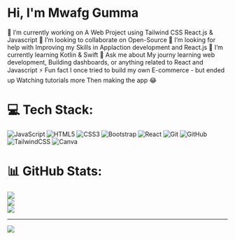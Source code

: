 # Hi, I'm Mwafg Gumma
🔭 I’m currently working on A Web Project using Tailwind CSS React.js & Javascript 
👯 I’m looking to collaborate on Open-Source
🤝 I’m looking for help with Improving my Skills in Applaction development and React.js
🌱 I’m currently learning  Kotlin & Swift
💬 Ask me about My journy learning web development, Building dashboards, or anything related to React and Javascript
⚡ Fun fact  I once tried to build my own E-commerce - but ended up Watching tutorials more Then making the app 😂

# 💻 Tech Stack:
![JavaScript](https://img.shields.io/badge/javascript-%23323330.svg?style=for-the-badge&logo=javascript&logoColor=%23F7DF1E) ![HTML5](https://img.shields.io/badge/html5-%23E34F26.svg?style=for-the-badge&logo=html5&logoColor=white) ![CSS3](https://img.shields.io/badge/css3-%231572B6.svg?style=for-the-badge&logo=css3&logoColor=white) ![Bootstrap](https://img.shields.io/badge/bootstrap-%238511FA.svg?style=for-the-badge&logo=bootstrap&logoColor=white) ![React](https://img.shields.io/badge/react-%2320232a.svg?style=for-the-badge&logo=react&logoColor=%2361DAFB) ![Git](https://img.shields.io/badge/git-%23F05033.svg?style=for-the-badge&logo=git&logoColor=white) ![GitHub](https://img.shields.io/badge/github-%23121011.svg?style=for-the-badge&logo=github&logoColor=white) ![TailwindCSS](https://img.shields.io/badge/tailwindcss-%2338B2AC.svg?style=for-the-badge&logo=tailwind-css&logoColor=white) ![Canva](https://img.shields.io/badge/Canva-%2300C4CC.svg?style=for-the-badge&logo=Canva&logoColor=white)
# 📊 GitHub Stats:
![](https://github-readme-stats.vercel.app/api?username=mwafg-gumma&theme=merko&hide_border=false&include_all_commits=false&count_private=false)<br/>
![](https://nirzak-streak-stats.vercel.app/?user=mwafg-gumma&theme=merko&hide_border=false)<br/>
![](https://github-readme-stats.vercel.app/api/top-langs/?username=mwafg-gumma&theme=merko&hide_border=false&include_all_commits=false&count_private=false&layout=compact)

---
[![](https://visitcount.itsvg.in/api?id=mwafg-gumma&icon=0&color=4)](https://visitcount.itsvg.in)

<!-- Proudly created with GPRM ( https://gprm.itsvg.in ) -->
